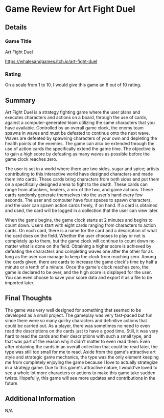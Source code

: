 # Game Review for Art Fight Duel

## Details

### Game Title

Art Fight Duel

https://whalesandgames.itch.io/art-fight-duel

### Rating

On a scale from 1 to 10, I would give this game an 8 out of 10 rating.

## Summary

Art Fight Duel is a strategy fighting game where the user plans and executes characters and actions on a board, through the use of cards, against a computer-generated team utilizing the same characters that you have available. Controlled by an overall game clock, the enemy team spawns in waves and must be defeated to continue onto the next wave. Waves are defeated by spawning characters of your own and depleting the health points of the enemies. The game can also be extended through the use of action cards the specifically extend the game time. The objective is to gain a high score by defeating as many waves as possible before the game clock reaches zero.

The user is set in a world where there are two sides, sugar and spice; artists contributing to this interactive world have designed characters and made them into cards. These cards bring characters from both sides and put them on a specifically designed arena to fight to the death. These cards can range from attackers, healers, a mix of the two, and game actions. These cards randomly generate themselves into the user's hand every few seconds. The user and computer have four spaces to spawn characters, and the user can spawn action cards freely, if on hand. If a card is obtained and used, the card will be logged in a collection that the user can view later.

When the game begins, the game clock starts at 2 minutes and begins to count down. Users start with eight cards ranging from characters to action cards. On each card, there is a name for the card and a description of what the card does on the field. Whether the user chooses to play or not is completely up to them, but the game clock will continue to count down no matter what is done on the field. Obtaining a higher score is achieved by defeating the characters and completing waves one after the other for as long as the user can manage to keep the clock from reaching zero. Among the cards given, there are cards to increase the game clock's time by half a minute or a tenth of a minute. Once the game's clock reaches zero, the game is declared to be over, and the high score is displayed for the user. You can even choose to save your score data and export it as a file to be imported later.

## Final Thoughts

The game was very well designed for something that seemed to be developed as a small project. The gameplay was very fast-paced but fun since there were so many quirky characters and definitive actions that could be carried out. As a player, there was sometimes no need to even read the descriptions on the cards just to have a good time. Still, it was very hard to read the cards and their descriptions with such a small type, and that was part of the reason why it didn't matter to even read them. Even after obtaining the cards in an overall collection that could be read later, the type was still too small for me to read. Aside from the game's attractive art style and strategic game mechanics, the type was the only element keeping me from completely enjoying the game because I love to actually strategize in a strategy game. Due to this game's attractive nature, I would've loved to see a whole lot more characters or actions to make this game take sudden twists. Hopefully, this game will see more updates and contributions in the future.

## Additional Information

N/A
